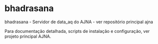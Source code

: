 

# bhadrasana

bhadrasana - Servidor de data_aq do AJNA - ver repositório principal ajna


Para documentação detalhada, scripts de instalação e configuração, ver projeto principal AJNA.
